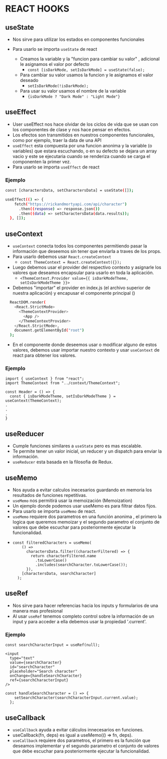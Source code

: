 # REACT HOOKS

## useState

- Nos sirve para utilizar los estados en componentes funcionales

- Para usarlo se importa `useState` de react
  - Creamos la variable y la "funcion para cambiar su valor" , adicional le asignamos el valor por defecto
    - `const [isDarkMode, setIsDarkMode] = useState(false);`
  - Para cambiar su valor usamos la funcion y le asignamos el valor deseado
    - `setIsDarkMode(!isDarkMode);`
  - Para usar su valor usamos el nombre de la variable
    - `{isDarkMode ? "Dark Mode" : "Light Mode"}`

## useEffect

- User useEffect nos hace olvidar de los ciclos de vida que se usan con los componentes de clase y nos hace pensar en efectos.
- Los efectos son transmitidos en nuestros componentes funcionales, como por ejemplo, traer la data de una API
- `useEffect` esta compuesta por una funcion anonima y la variable (o variables) que estara escuchando, o en su defecto se dejara un array vacio y este se ejecutaria cuando se renderiza cuando se carga el componenten la primer vez.
- Para usarlo se importa `useEffect` de react

### Ejemplo

```sh
const [charactersData, setCharactersData] = useState([]);

useEffect(() => {
    fetch("https://rickandmortyapi.com/api/character")
      .then((response) => response.json())
      .then((data) => setCharactersData(data.results));
  }, []);
```

## useContext

- `useContext` conecta todos los componentes permitiendo pasar la información que deseemos sin tener que enviarla a traves de los props.
- Para usarlo debemos usar `React.createContext`
  - `const ThemeContext = React.createContext({});`
- Luego debemos usar el provider del respectivo contexto y asignarle los valores que deseamos encapsular para usarlo en toda la aplicación.
  - `<ThemeContext.Provider value={{ isDarkModeTheme, setIsDarkModeTheme }}>`
- Debemos "importar" el provider en index.js (el archivo superior de nuestra aplicación) y encapusar el componente principal (<App/>)

```sh
  ReactDOM.render(
    <React.StrictMode>
      <ThemeContextProvider>
        <App />
      </ThemeContextProvider>
    </React.StrictMode>,
    document.getElementById("root")
  );
```

- En el componente donde deseemos usar o modificar alguno de estos valores, debemos usar importar nuestro contexto y usar `useContext` de react para obtener los valores.

### Ejemplo

```
import { useContext } from "react";
import ThemeContext from "../context/ThemeContext";

const Header = () => {
  const { isDarkModeTheme, setIsDarkModeTheme } = useContext(ThemeContext);
.
.
.
}
```

## useReducer

- Cumple funciones similares a `useState` pero es mas escalable.
- Te permite tener un valor inicial, un reducer y un dispatch para enviar la información.
- `useReducer` esta basada en la filosofia de Redux.

## useMemo

- Nos ayuda a evitar calculos inecesarios guardando en memoria los resultados de funciones repetitivas.
- `useMemo` nos permitirá usar la memoización (Memoization)
- Un ejemplo donde podemos usar useMemo es para filtrar datos fijos.
- Para usarlo se importa `useMemo` de react.
- `useMemo` requiere dos parametros en una función anonima , el primero la logica que queremos memoizar y el segundo parametro el conjunto de valores que debe escuchar para posteriormente ejecutar la funcionalidad.
- ```
  const filteredCharacters = useMemo(
      () =>
        charactersData.filter((characterFiltered) => {
          return characterFiltered.name
            .toLowerCase()
            .includes(searchCharacter.toLowerCase());
        }),
      [charactersData, searchCharacter]
    );
  ```

## useRef

- Nos sirve para hacer referencias hacia los inputs y formularios de una manera mas profesional
- Al usar `useRef` tenemos completo control sobre la información de un input y para acceder a ella debemos usar la propiedad '.current'.

### Ejemplo

```
const searchCharacterInput = useRef(null);

<input
  type="text"
  value={searchCharacter}
  id="searchCharacter"
  placeholder="Search character"
  onChange={handleSearchCharacter}
  ref={searchCharacterInput}
/>

const handleSearchCharacter = () => {
    setSearchCharacter(searchCharacterInput.current.value);
  };
```

## useCallback

- `useCallback` ayuda a evitar cálculos innecesarios en funciones.
- useCallback(fn, deps) es igual a useMemo(() => fn, deps).
- `useCallback` requiere dos parametros, el primero es la función que deseamos implementar y el segundo parametro el conjunto de valores que debe escuchar para posteriormente ejecutar la funcionalidad.
